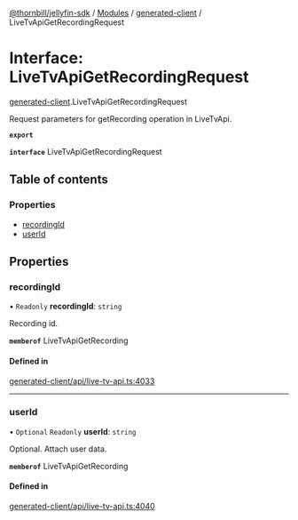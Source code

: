 [@thornbill/jellyfin-sdk](../README.md) / [Modules](../modules.md) / [generated-client](../modules/generated_client.md) / LiveTvApiGetRecordingRequest

# Interface: LiveTvApiGetRecordingRequest

[generated-client](../modules/generated_client.md).LiveTvApiGetRecordingRequest

Request parameters for getRecording operation in LiveTvApi.

**`export`**

**`interface`** LiveTvApiGetRecordingRequest

## Table of contents

### Properties

- [recordingId](generated_client.LiveTvApiGetRecordingRequest.md#recordingid)
- [userId](generated_client.LiveTvApiGetRecordingRequest.md#userid)

## Properties

### recordingId

• `Readonly` **recordingId**: `string`

Recording id.

**`memberof`** LiveTvApiGetRecording

#### Defined in

[generated-client/api/live-tv-api.ts:4033](https://github.com/thornbill/jellyfin-sdk-typescript/blob/21a118e/src/generated-client/api/live-tv-api.ts#L4033)

___

### userId

• `Optional` `Readonly` **userId**: `string`

Optional. Attach user data.

**`memberof`** LiveTvApiGetRecording

#### Defined in

[generated-client/api/live-tv-api.ts:4040](https://github.com/thornbill/jellyfin-sdk-typescript/blob/21a118e/src/generated-client/api/live-tv-api.ts#L4040)
